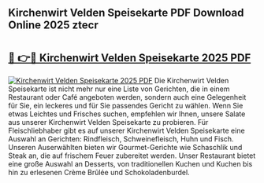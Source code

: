 ## Kirchenwirt Velden Speisekarte PDF Download Online 2025 ztecr

# <h2><a href="http://gc7i7m.nevu.top/?p=Kirchenwirt+Velden+Speisekarte">🔗 👉🔴 Kirchenwirt Velden Speisekarte 2025 PDF</a></h2>

[![Kirchenwirt Velden Speisekarte 2025 PDF](https://i.imgur.com/dBaPXMq.png)](http://gc7i7m.nevu.top/?p=Kirchenwirt+Velden+Speisekarte)
Die Kirchenwirt Velden Speisekarte ist nicht mehr nur eine Liste von Gerichten, die in einem Restaurant oder Café angeboten werden, sondern auch eine Gelegenheit für Sie, ein leckeres und für Sie passendes Gericht zu wählen. Wenn Sie etwas Leichtes und Frisches suchen, empfehlen wir Ihnen, unsere Salate aus unserer Kirchenwirt Velden Speisekarte zu probieren. Für Fleischliebhaber gibt es auf unserer Kirchenwirt Velden Speisekarte eine Auswahl an Gerichten: Rindfleisch, Schweinefleisch, Huhn und Fisch. Unseren Auserwählten bieten wir Gourmet-Gerichte wie Schaschlik und Steak an, die auf frischem Feuer zubereitet werden. Unser Restaurant bietet eine große Auswahl an Desserts, von traditionellen Kuchen und Kuchen bis hin zu erlesenen Crème Brûlée und Schokoladenburdel.
